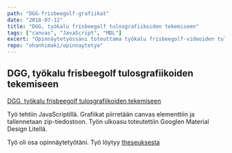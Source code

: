 ```yaml
---
path: "DGG-frisbeegolf-grafiikat"
date: "2018-07-12"
title: "DGG, työkalu frisbeegolf tulosgrafiikoiden tekemiseen"
tags: ["canvas", "JavaScript", "MDL"]
excert: "Opinnäytetyössäni toteuttama työkalu frisbeegolf-videoiden tulosgrafiikoiden luomiseen"
repo: "ohanhimaki/opinnaytetyo"
---
```


## DGG, työkalu frisbeegolf tulosgrafiikoiden tekemiseen

[DGG, työkalu frisbeegolf tulosgrafiikoiden tekemiseen](https://oppari.ollihanhimaki.fi/)

Työ tehtiin JavaScriptillä. Grafiikat piirretään canvas elementtiin ja tallennetaan zip-tiedostoon. Työn ulkoasu toteutettiin Googlen Material Design Litellä.

Työ oli osa opinnäytetyötäni. Työ löytyy [theseuksesta](http://www.theseus.fi/handle/10024/144081)
